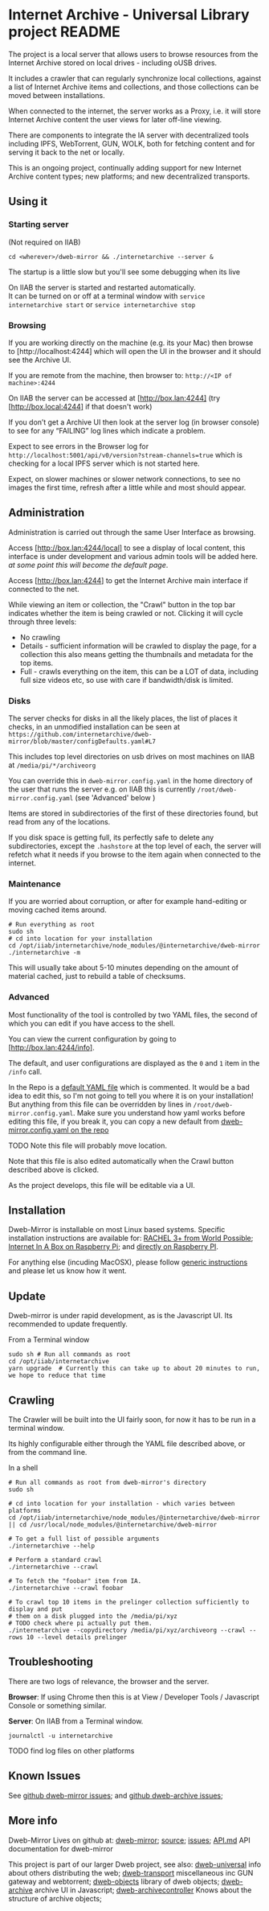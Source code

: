 # Internet Archive - Universal Library project README 

The project is a local server that allows users to browse resources from the Internet Archive stored
on local drives - including oUSB drives.  

It includes a crawler that can regularly synchronize local collections,
against a list of Internet Archive items and collections, and those collections can be moved between installations.

When connected to the internet, the server works as a Proxy, i.e. it will store Internet Archive content the user views for later off-line viewing. 

There are components to integrate the IA server with decentralized tools including IPFS, WebTorrent, GUN, WOLK, 
both for fetching content and for serving it back to the net or locally. 

This is an ongoing project, continually adding support for new Internet Archive content types; new platforms; and new decentralized transports.

## Using it

### Starting server
(Not required on IIAB)
```
cd <wherever>/dweb-mirror && ./internetarchive --server &
```
The startup is a little slow but you'll see some debugging when its live

On IIAB the server is started and restarted automatically.  
It can be turned on or off at a terminal window with `service internetarchive start` or  `service internetarchive stop` 

### Browsing

If you are working directly on the machine (e.g. its your Mac) then
browse to [http://localhost:4244] which will open the UI in the browser and it should see the Archive UI.

If you are remote from the machine, then browser to: `http://<IP of machine>:4244`

On IIAB the server can be accessed at [http://box.lan:4244] (try [http://box.local:4244] if that doesn't work)

If you don’t get a Archive UI then look at the server log (in browser console) to see for any “FAILING” log lines which indicate a problem. 

Expect to see errors in the Browser log for `http://localhost:5001/api/v0/version?stream-channels=true` which is checking for a local IPFS server which is not started here.

Expect, on slower machines or slower network connections, to see no images the first time, refresh after a little while and most should appear. 

## Administration

Administration is carried out through the same User Interface as browsing. 

Access [http://box.lan:4244/local] to see a display of local content, this interface is under development and various admin tools will be added here. *at some point this will become the default page*.

Access [http://box.lan:4244] to get the Internet Archive main interface if connected to the net. 

While viewing an item or collection, 
the "Crawl" button in the top bar indicates whether the item is being crawled or not. 
Clicking it will cycle through three levels:
* No crawling
* Details - sufficient information will be crawled to display the page, 
for a collection this also means getting the thumbnails and metadata for the top items. 
* Full - crawls everything on the item, this can be a LOT of data, including full size videos etc, so use with care if bandwidth/disk is limited.

### Disks
The server checks for disks in all the likely places, the list of places it checks, in an unmodified installation can be seen at 
`https://github.com/internetarchive/dweb-mirror/blob/master/configDefaults.yaml#L7`

This includes top level directories on usb drives on most machines on IIAB at `/media/pi/*/archiveorg`

You can override this in `dweb-mirror.config.yaml` in the home directory of the user that runs the server e.g. on IIAB this is currently `/root/dweb-mirror.config.yaml` (see 'Advanced' below )

Items are stored in subdirectories of the first of these directories found, but read from any of the locations. 

If you disk space is getting full, its perfectly safe to delete any subdirectories, 
except the `.hashstore` at the top level of each,
the server will refetch what it needs if you browse to the item again when connected to the internet. 

### Maintenance
If you are worried about corruption, or after for example hand-editing or moving cached items around. 
```
# Run everything as root
sudo sh
# cd into location for your installation
cd /opt/iiab/internetarchive/node_modules/@internetarchive/dweb-mirror
./internetarchive -m
```
This will usually take about 5-10 minutes depending on the amount of material cached, 
just to rebuild a table of checksums.

### Advanced
Most functionality of the tool is controlled by two YAML files, 
the second of which you can edit if you have access to the shell. 

You can view the current configuration by going to [http://box.lan:4244/info].

The default, and user configurations are displayed as the `0` and `1` item in the `/info` call. 

In the Repo is a [default YAML file](https://github.com/internetarchive/dweb-mirror/blob/master/configDefaults.yaml) which is commented. 
It would be a bad idea to edit this, so I'm not going to tell you where it is on your installation! 
But anything from this file can be overridden by lines in `/root/dweb-mirror.config.yaml`. 
Make sure you understand how yaml works before editing this file, 
if you break it, you can copy a new default from [dweb-mirror.config.yaml on the repo](https://github.com/internetarchive/dweb-mirror/blob/master/configDefaults.yaml#L7)

TODO Note this file will probably move location. 

Note that this file is also edited automatically when the Crawl button described above is clicked. 

As the project develops, this file will be editable via a UI. 

## Installation
Dweb-Mirror is installable on most Linux based systems. Specific installation instructions are available for: 
 [RACHEL 3+ from World Possible](INSTALLATION-rachel.md); [Internet In A Box on Raspberry Pi](INSTALLATION-iiab-raspberry.md); and [directly on Raspberry PI](INSTALLATION-raspberrypi.md). 
 
For anything else (incuding MacOSX), please follow [generic instructions](INSTALLATION.md) and please let us know how it went.

## Update
Dweb-mirror is under rapid development, as is the Javascript UI. Its recommended to update frequently. 

From a Terminal window
```
sudo sh # Run all commands as root
cd /opt/iiab/internetarchive
yarn upgrade  # Currently this can take up to about 20 minutes to run, we hope to reduce that time
```

## Crawling
The Crawler will be built into the UI fairly soon, for now it has to be run in a terminal window.

Its highly configurable either through the YAML file described above, or from the command line.

In a shell 
```
# Run all commands as root from dweb-mirror's directory
sudo sh

# cd into location for your installation - which varies between platforms
cd /opt/iiab/internetarchive/node_modules/@internetarchive/dweb-mirror || cd /usr/local/node_modules/@internetarchive/dweb-mirror

# To get a full list of possible arguments
./internetarchive --help

# Perform a standard crawl
./internetarchive --crawl 

# To fetch the "foobar" item from IA. 
./internetarchive --crawl foobar 

# To crawl top 10 items in the prelinger collection sufficiently to display and put 
# them on a disk plugged into the /media/pi/xyz
# TODO check where pi actually put them. 
./internetarchive --copydirectory /media/pi/xyz/archiveorg --crawl --rows 10 --level details prelinger
```
## Troubleshooting
There are two logs of relevance, the browser and the server.

**Browser**: If using Chrome then this is at View / Developer Tools / Javascript Console or something similar.

**Server**: 
On IIAB from a Terminal window. 
```
journalctl -u internetarchive
```
TODO find log files on other platforms

## Known Issues
See [github dweb-mirror issues](https://github.com/internetarchive/dweb-mirror/issues); and [github dweb-archive issues](https://github.com/internetarchive/dweb-archive/issues);

## More info

Dweb-Mirror Lives on github at:
[dweb-mirror](https://github.com/internetarchive/dweb-mirror);
[source](https://github.com/internetarchive/dweb-mirror);
[issues](https://github.com/internetarchive/dweb-mirror/issues);
[API.md](./API.md) API documentation for dweb-mirror

This project is part of our larger Dweb project, see also: 
[dweb-universal](https://github.com/internetarchive/dweb-universal) info about others distributing the web;
[dweb-transport](https://github.com/internetarchive/dweb-transport) miscellaneous inc GUN gateway and webtorrent;
[dweb-objects](https://github.com/internetarchive/dweb-objects) library of dweb objects;
[dweb-archive](https://github.com/internetarchive/dweb-archive) archive UI in Javascript;
[dweb-archivecontroller](https://github.com/internetarchive/dweb-archive) Knows about the structure of archive objects;

